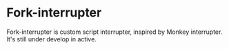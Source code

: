# Fork-interrupter

Fork-interrupter is custom script interrupter, inspired by Monkey interrupter. It's still under develop in active.